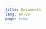```yaml
---
title: Documents
lang: en-US
page: true
---
```


<script setup>
  
if (typeof window !== 'undefined') {
  const preferredLang = localStorage.getItem('vuetom_lang') || 'en-US'
  window.location.pathname = `/${preferredLang}/`
}

</script>
